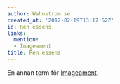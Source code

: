 ```yaml
---
author: Wahnstrom.se
created_at: '2012-02-19T13:17:52Z'
id: Ren essens
links:
  mention:
  - Imageament
title: Ren essens
---
```


En annan term för [Imageament].

  [Imageament]: Imageament